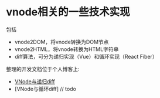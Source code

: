 

vnode相关的一些技术实现
=== 

包括
* vnode2DOM，将vnode转换为DOM节点
* vnode2HTML，将vnode转换为HTML字符串
* diff算法，可分为递归实现（Vue）和循环实现（React Fiber）


整理的开发文档位于个人博客上:
* [VNode与递归diff](https://www.shymean.com/article/VNode%E4%B8%8E%E9%80%92%E5%BD%92diff)
* [VNode与循环diff] // todo